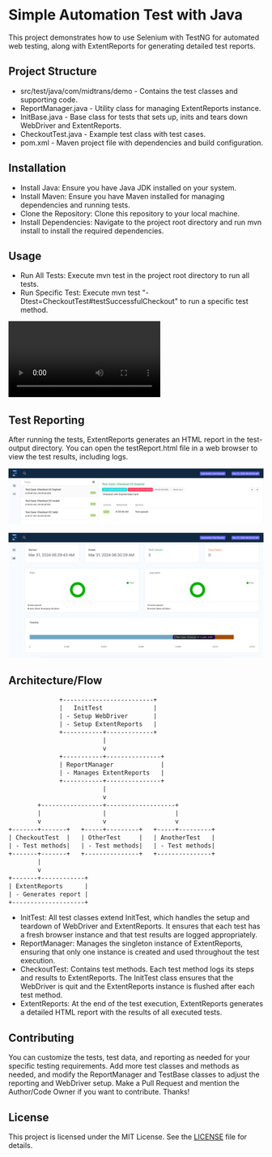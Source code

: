 # Simple Automation Test with Java
This project demonstrates how to use Selenium with TestNG for automated web testing, along with ExtentReports for generating detailed test reports.

## Project Structure
- src/test/java/com/midtrans/demo - Contains the test classes and supporting code.
- ReportManager.java - Utility class for managing ExtentReports instance.
- InitBase.java - Base class for tests that sets up, inits and tears down WebDriver and ExtentReports.
- CheckoutTest.java - Example test class with test cases.
- pom.xml - Maven project file with dependencies and build configuration.

## Installation

- Install Java: Ensure you have Java JDK installed on your system.
- Install Maven: Ensure you have Maven installed for managing dependencies and running tests.
- Clone the Repository: Clone this repository to your local machine.
- Install Dependencies: Navigate to the project root directory and run mvn install to install the required dependencies.

## Usage

- Run All Tests: Execute mvn test in the project root directory to run all tests.
- Run Specific Test: Execute mvn test "-Dtest=CheckoutTest#testSuccessfulCheckout" to run a specific test method.

![Recording](test-output/video_recordings.mp4)

## Test Reporting
After running the tests, ExtentReports generates an HTML report in the test-output directory. You can open the testReport.html file in a web browser to view the test results, including logs.

![Reporting](test-output/report1.png)


![Reporting](test-output/report2.png)

## Architecture/Flow
                  +-------------------------+
                  |   InitTest              |
                  | - Setup WebDriver       |
                  | - Setup ExtentReports   |
                  +-----------+-------------+
                              |
                              v
                  +-----------+---------------+
                  | ReportManager             |
                  | - Manages ExtentReports   |
                  +-----------+---------------+
                              |
                              v
            +-----------------+-------------------+
            |                 |                   |
            v                 v                   v
    +-------+-------+   +-----+---------+   +-----+---------+
    | CheckoutTest  |   | OtherTest     |   | AnotherTest   |
    | - Test methods|   | - Test methods|   | - Test methods|
    +-------+-------+   +---------------+   +---------------+
            |
            v
    +-------+------------+
    | ExtentReports      |
    | - Generates report |
    +--------------------+

- InitTest: All test classes extend InitTest, which handles the setup and teardown of WebDriver and ExtentReports. It ensures that each test has a fresh browser instance and that test results are logged appropriately.
- ReportManager: Manages the singleton instance of ExtentReports, ensuring that only one instance is created and used throughout the test execution.
- CheckoutTest: Contains test methods. Each test method logs its steps and results to ExtentReports. The InitTest class ensures that the WebDriver is quit and the ExtentReports instance is flushed after each test method.
- ExtentReports: At the end of the test execution, ExtentReports generates a detailed HTML report with the results of all executed tests.

## Contributing

You can customize the tests, test data, and reporting as needed for your specific testing requirements. Add more test classes and methods as needed, and modify the ReportManager and TestBase classes to adjust the reporting and WebDriver setup.
Make a Pull Request and mention the Author/Code Owner if you want to contribute. Thanks!

## License

This project is licensed under the MIT License. See the [LICENSE](LICENSE) file for details.
